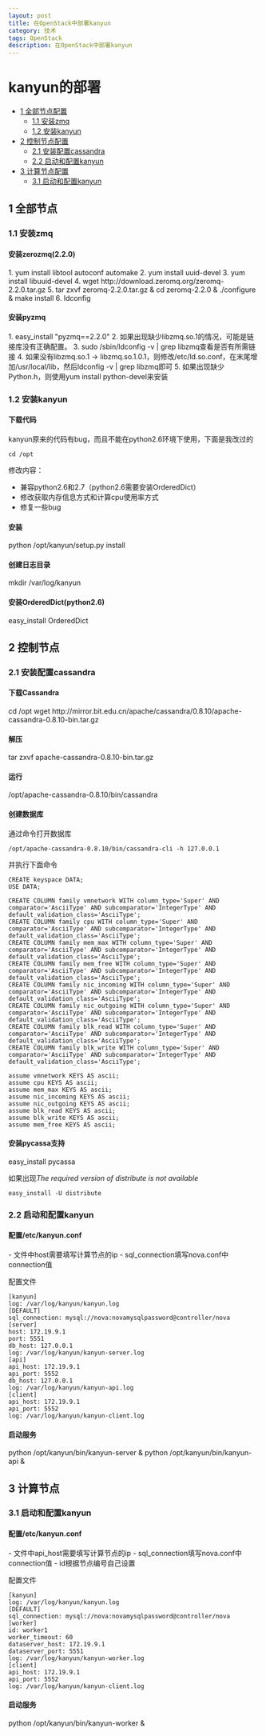 ```yaml
---
layout: post
title: 在OpenStack中部署kanyun
category: 技术
tags: OpenStack
description: 在OpenStack中部署kanyun
---
```

<h1>kanyun的部署</h1>

- [1 全部节点配置](#all)
  + [1.1 安装zmq](#all-zmq)
  + [1.2 安装kanyun](#all-kanyun)
- [2 控制节点配置](#controller)
  + [2.1 安装配置cassandra](#controller-cassandra)
  + [2.2 启动和配置kanyun](#controller-kanyun)
- [3 计算节点配置](#compute)
  + [3.1 启动和配置kanyun](#compute-kanyun)

<h2 id="all">1 全部节点</h2>
<h3 id="all-zmq">1.1 安装zmq</h3>
<h4>安装zerozmq(2.2.0)</h4>
1. yum install libtool autoconf automake
2. yum install uuid-devel
3. yum install libuuid-devel
4. wget http://download.zeromq.org/zeromq-2.2.0.tar.gz
5. tar zxvf zeromq-2.2.0.tar.gz & cd zeromq-2.2.0 & ./configure & make install
6. ldconfig

<h4>安装pyzmq</h4>
1. easy_install "pyzmq==2.2.0"
2. 如果出现缺少libzmq.so.1的情况，可能是链接库没有正确配置。
3. sudo /sbin/ldconfig -v | grep libzmq查看是否有所需链接
4. 如果没有libzmq.so.1 -> libzmq.so.1.0.1，则修改/etc/ld.so.conf，在末尾增加/usr/local/lib，然后ldconfig -v | grep libzmq即可
5. 如果出现缺少Python.h，则使用yum install python-devel来安装

<h3 id="all-kanyun">1.2 安装kanyun</h3>
<h4>下载代码</h4>
kanyun原来的代码有bug，而且不能在python2.6环境下使用，下面是我改过的

    cd /opt

修改内容：

- 兼容python2.6和2.7（python2.6需要安装OrderedDict）
- 修改获取内存信息方式和计算cpu使用率方式
- 修复一些bug

<h4>安装</h4>
    python /opt/kanyun/setup.py install
<h4>创建日志目录</h4>
    mkdir /var/log/kanyun
<h4>安装OrderedDict(python2.6)</h4>
    easy_install OrderedDict

<h2 id="controller">2 控制节点</h2>
<h3 id="controller-cassandra">2.1 安装配置cassandra</h3>
<h4>下载Cassandra</h4>
    cd /opt
    wget http://mirror.bit.edu.cn/apache/cassandra/0.8.10/apache-cassandra-0.8.10-bin.tar.gz
<h4>解压</h4>
    tar zxvf apache-cassandra-0.8.10-bin.tar.gz
<h4>运行</h4>
    /opt/apache-cassandra-0.8.10/bin/cassandra
<h4>创建数据库</h4>
通过命令打开数据库

    /opt/apache-cassandra-0.8.10/bin/cassandra-cli -h 127.0.0.1

并执行下面命令

    CREATE keyspace DATA;
    USE DATA;

    CREATE COLUMN family vmnetwork WITH column_type='Super' AND comparator='AsciiType' AND subcomparator='IntegerType' AND default_validation_class='AsciiType';
    CREATE COLUMN family cpu WITH column_type='Super' AND comparator='AsciiType' AND subcomparator='IntegerType' AND default_validation_class='AsciiType';
    CREATE COLUMN family mem_max WITH column_type='Super' AND comparator='AsciiType' AND subcomparator='IntegerType' AND default_validation_class='AsciiType';
    CREATE COLUMN family mem_free WITH column_type='Super' AND comparator='AsciiType' AND subcomparator='IntegerType' AND default_validation_class='AsciiType';
    CREATE COLUMN family nic_incoming WITH column_type='Super' AND comparator='AsciiType' AND subcomparator='IntegerType' AND default_validation_class='AsciiType';
    CREATE COLUMN family nic_outgoing WITH column_type='Super' AND comparator='AsciiType' AND subcomparator='IntegerType' AND default_validation_class='AsciiType';
    CREATE COLUMN family blk_read WITH column_type='Super' AND comparator='AsciiType' AND subcomparator='IntegerType' AND default_validation_class='AsciiType';
    CREATE COLUMN family blk_write WITH column_type='Super' AND comparator='AsciiType' AND subcomparator='IntegerType' AND default_validation_class='AsciiType';

    assume vmnetwork KEYS AS ascii;
    assume cpu KEYS AS ascii;
    assume mem_max KEYS AS ascii;
    assume nic_incoming KEYS AS ascii;
    assume nic_outgoing KEYS AS ascii;
    assume blk_read KEYS AS ascii;
    assume blk_write KEYS AS ascii;
    assume mem_free KEYS AS ascii;       

<h4>安装pycassa支持</h4>
    easy_install pycassa

如果出现*The required version of distribute is not available*

    easy_install -U distribute

<h3 id="controller-kanyun">2.2 启动和配置kanyun</h3>
<h4>配置/etc/kanyun.conf</h4>
- 文件中host需要填写计算节点的ip
- sql_connection填写nova.conf中connection值

配置文件

    [kanyun]
    log: /var/log/kanyun/kanyun.log
    [DEFAULT]
    sql_connection: mysql://nova:novamysqlpassword@controller/nova
    [server]
    host: 172.19.9.1 
    port: 5551
    db_host: 127.0.0.1
    log: /var/log/kanyun/kanyun-server.log
    [api]
    api_host: 172.19.9.1
    api_port: 5552
    db_host: 127.0.0.1
    log: /var/log/kanyun/kanyun-api.log
    [client]
    api_host: 172.19.9.1
    api_port: 5552
    log: /var/log/kanyun/kanyun-client.log 

<h4>启动服务</h4>
    python /opt/kanyun/bin/kanyun-server &
    python /opt/kanyun/bin/kanyun-api &


<h2 id="compute">3 计算节点</h2>
<h3 id="compute-kanyun">3.1 启动和配置kanyun</h3>
<h4>配置/etc/kanyun.conf</h4>
- 文件中api_host需要填写计算节点的ip
- sql_connection填写nova.conf中connection值
- id根据节点编号自己设置
 
配置文件

    [kanyun]
    log: /var/log/kanyun/kanyun.log
    [DEFAULT]
    sql_connection: mysql://nova:novamysqlpassword@controller/nova
    [worker]
    id: worker1
    worker_timeout: 60
    dataserver_host: 172.19.9.1
    dataserver_port: 5551
    log: /var/log/kanyun/kanyun-worker.log
    [client]
    api_host: 172.19.9.1
    api_port: 5552
    log: /var/log/kanyun/kanyun-client.log

<h4>启动服务</h4>
    python /opt/kanyun/bin/kanyun-worker &

